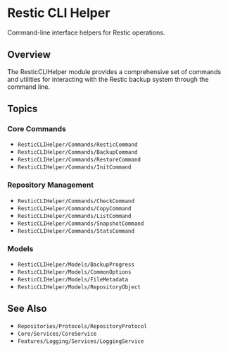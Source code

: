 # Restic CLI Helper

Command-line interface helpers for Restic operations.

## Overview

The ResticCLIHelper module provides a comprehensive set of commands and utilities for interacting with the Restic backup system through the command line.

## Topics

### Core Commands

- ``ResticCLIHelper/Commands/ResticCommand``
- ``ResticCLIHelper/Commands/BackupCommand``
- ``ResticCLIHelper/Commands/RestoreCommand``
- ``ResticCLIHelper/Commands/InitCommand``

### Repository Management

- ``ResticCLIHelper/Commands/CheckCommand``
- ``ResticCLIHelper/Commands/CopyCommand``
- ``ResticCLIHelper/Commands/ListCommand``
- ``ResticCLIHelper/Commands/SnapshotCommand``
- ``ResticCLIHelper/Commands/StatsCommand``

### Models

- ``ResticCLIHelper/Models/BackupProgress``
- ``ResticCLIHelper/Models/CommonOptions``
- ``ResticCLIHelper/Models/FileMetadata``
- ``ResticCLIHelper/Models/RepositoryObject``

## See Also

- ``Repositories/Protocols/RepositoryProtocol``
- ``Core/Services/CoreService``
- ``Features/Logging/Services/LoggingService``
